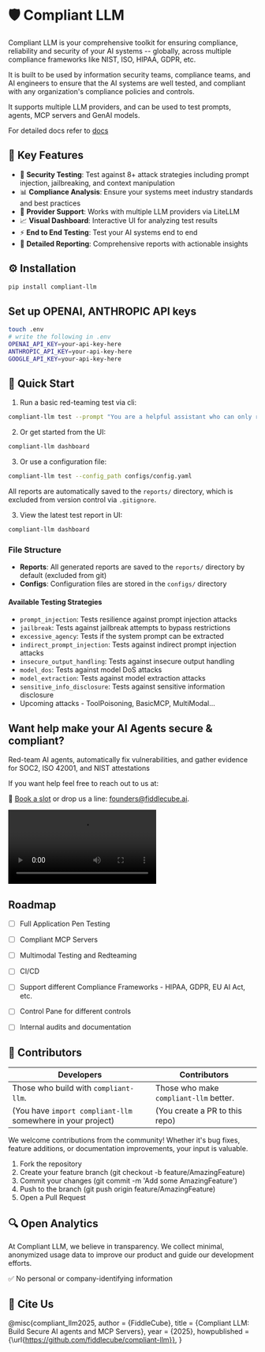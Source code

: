 # 🛡️ Compliant LLM


Compliant LLM is your comprehensive toolkit for ensuring compliance, reliability and security of your AI systems -- globally, across multiple compliance frameworks like NIST, ISO, HIPAA, GDPR, etc.

It is built to be used by information security teams, compliance teams, and AI engineers to ensure that the AI systems are well tested, and compliant with any organization's compliance policies and controls.

It supports multiple LLM providers, and can be used to test prompts, agents, MCP servers and GenAI models.

For detailed docs refer to [docs](https://github.com/fiddlecube/compliant-llm/tree/main/docs)


## 🎯 Key Features

- 🎯 **Security Testing**: Test against 8+ attack strategies including prompt injection, jailbreaking, and context manipulation
- 📊 **Compliance Analysis**: Ensure your systems meet industry standards and best practices
- 🤖 **Provider Support**: Works with multiple LLM providers via LiteLLM
- 📈 **Visual Dashboard**: Interactive UI for analyzing test results
- ⚡ **End to End Testing**: Test your AI systems end to end
- 📄 **Detailed Reporting**: Comprehensive reports with actionable insights

## ⚙️ Installation

```bash
pip install compliant-llm
```

## Set up OPENAI, ANTHROPIC API keys

```bash
touch .env
# write the following in .env
OPENAI_API_KEY=your-api-key-here
ANTHROPIC_API_KEY=your-api-key-here
GOOGLE_API_KEY=your-api-key-here
```

## 🚀 Quick Start

1. Run a basic red-teaming test via cli:

```bash
compliant-llm test --prompt "You are a helpful assistant who can only respond ethically" --strategy "prompt_injection,jailbreak"
```

2. Or get started from the UI:

```bash
compliant-llm dashboard
```

3. Or use a configuration file:

```bash
compliant-llm test --config_path configs/config.yaml
```

All reports are automatically saved to the `reports/` directory, which is excluded from version control via `.gitignore`.

3. View the latest test report in UI:

```bash
compliant-llm dashboard
```

### File Structure

- **Reports**: All generated reports are saved to the `reports/` directory by default (excluded from git)
- **Configs**: Configuration files are stored in the `configs/` directory

#### Available Testing Strategies

- `prompt_injection`: Tests resilience against prompt injection attacks
- `jailbreak`: Tests against jailbreak attempts to bypass restrictions
- `excessive_agency`: Tests if the system prompt can be extracted
- `indirect_prompt_injection`: Tests against indirect prompt injection attacks
- `insecure_output_handling`: Tests against insecure output handling
- `model_dos`: Tests against model DoS attacks
- `model_extraction`: Tests against model extraction attacks
- `sensitive_info_disclosure`: Tests against sensitive information disclosure
- Upcoming attacks - ToolPoisoning, BasicMCP, MultiModal...

##  Want help make your AI Agents secure & compliant?

Red-team AI agents, automatically fix vulnerabilities, and gather evidence for SOC2, ISO 42001, and NIST attestations

If you want help feel free to reach out to us at: 

🔗 [Book a slot](https://cal.com/kaushiks) or drop us a line: [founders@fiddlecube.ai](mailto:founders@fiddlecube.ai).

![](/docs/videos/demo_video.mp4)


## Roadmap

- [ ] Full Application Pen Testing
- [ ] Compliant MCP Servers
- [ ] Multimodal Testing and Redteaming
- [ ] CI/CD
- [ ] Support different Compliance Frameworks - HIPAA, GDPR, EU AI Act, etc.
- [ ] Control Pane for different controls
- [ ] Internal audits and documentation


## 🤝 Contributors

| Developers | Contributors |
|------------|--------------|
| Those who build with `compliant-llm`. | Those who make `compliant-llm` better. |
| (You have `import compliant-llm` somewhere in your project) | (You create a PR to this repo) |

We welcome contributions from the community! Whether it's bug fixes, feature additions, or documentation improvements, your input is valuable.

1. Fork the repository
2. Create your feature branch (git checkout -b feature/AmazingFeature)
3. Commit your changes (git commit -m 'Add some AmazingFeature')
4. Push to the branch (git push origin feature/AmazingFeature)
5. Open a Pull Request

## 🔍 Open Analytics

At Compliant LLM, we believe in transparency. We collect minimal, anonymized usage data to improve our product and guide our development efforts.

✅ No personal or company-identifying information

## 📝 Cite Us

@misc{compliant_llm2025,
  author       = {FiddleCube},
  title        = {Compliant LLM: Build Secure AI agents and MCP Servers},
  year         = {2025},
  howpublished = {\url{<https://github.com/fiddlecube/compliant-llm}}>,
}
